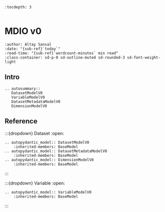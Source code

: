 ```{eval-rst}
:tocdepth: 3
```

```{currentModule} mdio.schema.v0.dataset

```

# MDIO v0

```{article-info}
:author: Altay Sansal
:date: "{sub-ref}`today`"
:read-time: "{sub-ref}`wordcount-minutes` min read"
:class-container: sd-p-0 sd-outline-muted sd-rounded-3 sd-font-weight-light
```

## Intro

```{eval-rst}
.. autosummary::
   DatasetModelV0
   VariableModelV0
   DatasetMetadataModelV0
   DimensionModelV0
```

## Reference

:::{dropdown} Dataset
:open:

```{eval-rst}
.. autopydantic_model:: DatasetModelV0
    :inherited-members: BaseModel
.. autopydantic_model:: DatasetMetadataModelV0
    :inherited-members: BaseModel
.. autopydantic_model:: DimensionModelV0
    :inherited-members: BaseModel
```

:::

:::{dropdown} Variable
:open:

```{eval-rst}
.. autopydantic_model:: VariableModelV0
    :inherited-members: BaseModel
```

:::
